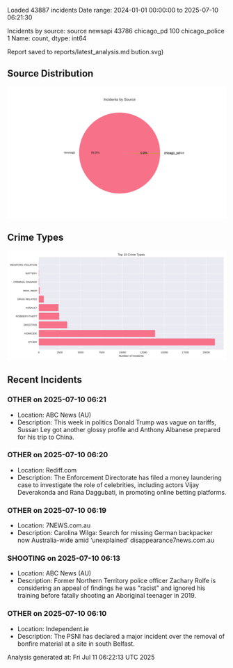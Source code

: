 
Loaded 43887 incidents
Date range: 2024-01-01 00:00:00 to 2025-07-10 06:21:30

Incidents by source:
source
newsapi           43786
chicago_pd          100
chicago_police        1
Name: count, dtype: int64

Report saved to reports/latest_analysis.md
bution.svg)

## Source Distribution
![Source Distribution](images/source_distribution.svg)

## Crime Types
![Crime Types](images/crime_types.svg)

## Recent Incidents

### OTHER on 2025-07-10 06:21
- Location: ABC News (AU)
- Description: This week in politics Donald Trump was vague on tariffs, Sussan Ley got another glossy profile and Anthony Albanese prepared for his trip to China.


### OTHER on 2025-07-10 06:20
- Location: Rediff.com
- Description: The Enforcement Directorate has filed a money laundering case to investigate the role of celebrities, including actors Vijay Deverakonda and Rana Daggubati, in promoting online betting platforms.


### OTHER on 2025-07-10 06:19
- Location: 7NEWS.com.au
- Description: Carolina Wilga: Search for missing German backpacker now Australia-wide amid ‘unexplained’ disappearance7news.com.au


### SHOOTING on 2025-07-10 06:13
- Location: ABC News (AU)
- Description: Former Northern Territory police officer Zachary Rolfe is considering an appeal of findings he was "racist" and ignored his training before fatally shooting an Aboriginal teenager in 2019.


### OTHER on 2025-07-10 06:10
- Location: Independent.ie
- Description: The PSNI has declared a major incident over the removal of bonfire material at a site in south Belfast.

Analysis generated at: Fri Jul 11 06:22:13 UTC 2025
